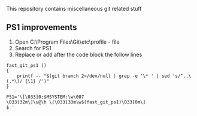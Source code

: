 This repository contains miscellaneous git related stuff

## PS1 improvements

1. Open C:\Program Files\Git\etc\profile - file
2. Search for PS1
3. Replace or add after the code block the follow lines

```
fast_git_ps1 ()                                                                              
{                                                                                            
    printf -- "$(git branch 2>/dev/null | grep -e '\* ' | sed 's/^..\(.*\)/ {\1} /')"    
}                                                                                            

PS1='\[\033]0;$MSYSTEM:\w\007                                                                
\033[32m\]\u@\h \[\033[33m\w$(fast_git_ps1)\033[0m\]                                         
$ '
```

